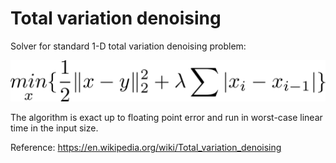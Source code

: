 Total variation denoising
==========================================================

Solver for standard 1-D total variation denoising problem:

![equation](doc/TVD1.png)

The algorithm is exact up to floating point error and run in
worst-case linear time in the input size. 

Reference: <https://en.wikipedia.org/wiki/Total_variation_denoising>

